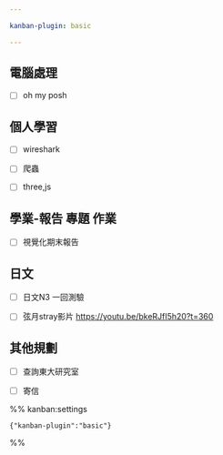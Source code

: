```yaml
---

kanban-plugin: basic

---
```


## 電腦處理

- [ ] oh my posh


## 個人學習

- [ ] wireshark
- [ ] 爬蟲
- [ ] three,js


## 學業-報告 專題 作業

- [ ] 視覺化期末報告


## 日文

- [ ] 日文N3 一回測驗
- [ ] 弦月stray影片 https://youtu.be/bkeRJfI5h20?t=360


## 其他規劃

- [ ] 查詢東大研究室
- [ ] 寄信




%% kanban:settings
```
{"kanban-plugin":"basic"}
```
%%